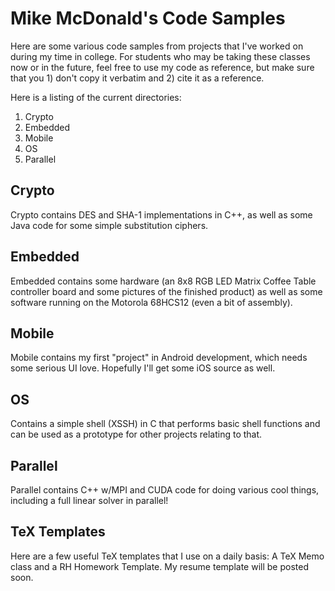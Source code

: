 Mike McDonald's Code Samples
============================

Here are some various code samples from projects that I've worked on during my time in college. For students who may be taking these classes now or in the future, feel free to use my code as reference, but make sure that you 1) don't copy it verbatim and 2) cite it as a reference.

Here is a listing of the current directories:
1. Crypto
2. Embedded
3. Mobile
4. OS
5. Parallel

## Crypto
Crypto contains DES and SHA-1 implementations in C++, as well as some Java code for some simple substitution ciphers.

## Embedded
Embedded contains some hardware (an 8x8 RGB LED Matrix Coffee Table controller board and some pictures of the finished product) as well as some software running on the Motorola 68HCS12 (even a bit of assembly).

## Mobile
Mobile contains my first "project" in Android development, which needs some serious UI love. Hopefully I'll get some iOS source as well.

## OS
Contains a simple shell (XSSH) in C that performs basic shell functions and can be used as a prototype for other projects relating to that.

## Parallel
Parallel contains C++ w/MPI and CUDA code for doing various cool things, including a full linear solver in parallel!

## TeX Templates
Here are a few useful TeX templates that I use on a daily basis: A TeX Memo class and a RH Homework Template. My resume template will be posted soon.
